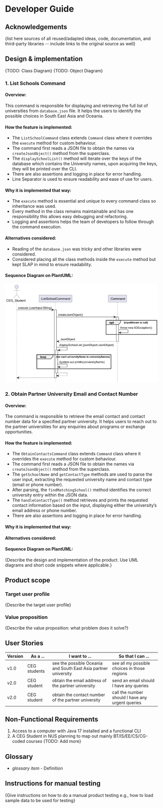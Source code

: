 # Developer Guide

## Acknowledgements

{list here sources of all reused/adapted ideas, code, documentation, and third-party libraries -- include links to the original source as well}

## Design & implementation
{TODO: Class Diagram}
{TODO: Object Diagram}

### 1. List Schools Command

#### Overview:
This command is responsible for displaying and retrieving the full list of universities
from `database.json` file. It helps the users to identify the possible choices in South East Asia
and Oceania.

#### How the feature is implemented:
* The `ListSchoolCommand` class extends `Command` class where it overrides the `execute` method for
  custom behaviour.
* The command first reads a JSON file to obtain the names via `createJsonObject()` method from the
  superclass.
* The `displaySchoolList()` method will iterate over the keys of the database which contains the University
  names, upon acquiring the keys, they will be printed over the CLI.
* There are also assertions and logging in place for error handling.
* Line Separator is used to ensure readability and ease of use for users.  

#### Why it is implemented that way:
* The `execute` method is essential and unique to every command class so inheritance was used. 
* Every method in the class remains maintainable and has one responsibility this allows easy debugging and
  refactoring.
* Logging and assertions helps the team of developers to follow through the command execution.

#### Alternatives considered:
* Reading of the `database.json` was tricky and other libraries were considered.
* Considered placing all the class methods inside the `execute` method but kept SLAP in mind to ensure 
  readability.

#### Sequence Diagram on PlantUML:
![List School Command Sequence Diagram](../uml-images/ListSchoolsCommand.png)

### 2. Obtain Partner University Email and Contact Number

#### Overview:
The command is responsible to retrieve the email contact and contact number data for a specified partner
university. It helps users to reach out to the partner universities for any enquiries about programs or
exchange opportunities.

#### How the feature is implemented:
* The `ObtainContactsCommand` class extends `Command` class where it overrides the `execute` method for
  custom behaviour.
* The command first reads a JSON file to obtain the names via `createJsonObject()` method from the
  superclass.
* The `getSchoolName` and `getContactType` methods are used to parse the user input, extracting the requested 
  university name and contact type (email or phone number).
* After parsing, the `findMatchingSchool()` method identifies the correct university entry within the JSON data.
* The `handleContactType()` method retrieves and prints the requested contact information based on the input, 
  displaying either the university’s email address or phone number.
* There are also assertions and logging in place for error handling.

#### Why it is implemented that way:


#### Alternatives considered:


#### Sequence Diagram on PlantUML:

{Describe the design and implementation of the product. Use UML diagrams and short code snippets where applicable.}


## Product scope
### Target user profile

{Describe the target user profile}

### Value proposition

{Describe the value proposition: what problem does it solve?}

## User Stories

|Version| As a ...     | I want to ...                                                   | So that I can ...                                |
|--------|--------------|-----------------------------------------------------------------|--------------------------------------------------|
|v1.0| CEG students | see the possible Oceania and South East Asia partner university | see all my possible choices in those regions     |
|v2.0| CEG student  | obtain the email address of the partner university              | send an email should I have any queries          |
|v2.0| CEG student  | obtain the contact number of the partner university             | call the number should I have any urgent queries |

## Non-Functional Requirements

1. Access to a computer with Java 17 installed and a functional CLI
2. A CEG Student in NUS planning to map out mainly BT/IS/EE/CS/CG-coded courses
{TODO: Add more} 

## Glossary

* *glossary item* - Definition

## Instructions for manual testing

{Give instructions on how to do a manual product testing e.g., how to load sample data to be used for testing}
